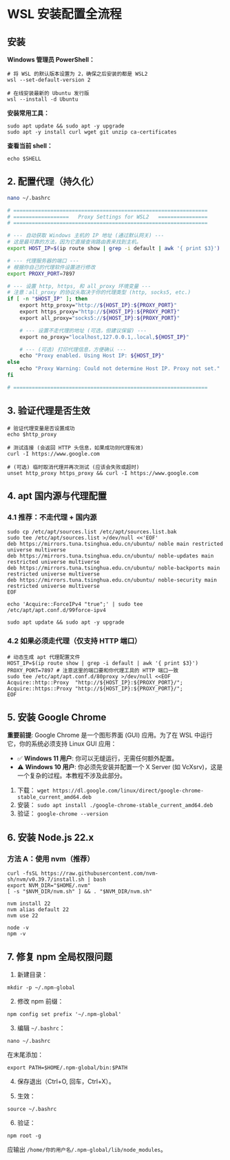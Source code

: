 # WSL 安装配置全流程
## 安装
**Windows 管理员 PowerShell：**

```
# 将 WSL 的默认版本设置为 2，确保之后安装的都是 WSL2
wsl --set-default-version 2

# 在线安装最新的 Ubuntu 发行版
wsl --install -d Ubuntu
```

**安装常用工具：**
```
sudo apt update && sudo apt -y upgrade
sudo apt -y install curl wget git unzip ca-certificates
```
**查看当前 shell：**

`echo $SHELL`

## 2. 配置代理（持久化）
```sh
nano ~/.bashrc
```

```sh
# ===============================================================
# ==================   Proxy Settings for WSL2   ================
# ===============================================================

# --- 自动获取 Windows 主机的 IP 地址 (通过默认网关) ---
# 这是最可靠的方法，因为它直接查询路由表来找到主机。
export HOST_IP=$(ip route show | grep -i default | awk '{ print $3}')

# --- 代理服务器的端口 ---
# 根据你自己的代理软件设置进行修改
export PROXY_PORT=7897

# --- 设置 http, https, 和 all_proxy 环境变量 ---
# 注意：all_proxy 的协议头取决于你的代理类型 (http, socks5, etc.)
if [ -n "$HOST_IP" ]; then
    export http_proxy="http://${HOST_IP}:${PROXY_PORT}"
    export https_proxy="http://${HOST_IP}:${PROXY_PORT}"
    export all_proxy="socks5://${HOST_IP}:${PROXY_PORT}"

    # --- 设置不走代理的地址 (可选，但建议保留) ---
    export no_proxy="localhost,127.0.0.1,.local,${HOST_IP}"

    # --- (可选) 打印代理信息，方便确认 ---
    echo "Proxy enabled. Using Host IP: ${HOST_IP}"
else
    echo "Proxy Warning: Could not determine Host IP. Proxy not set."
fi

# ===============================================================
```

## 3. 验证代理是否生效

```
# 验证代理变量是否设置成功
echo $http_proxy

# 测试连接 (会返回 HTTP 头信息，如果成功则代理有效)
curl -I https://www.google.com

# (可选) 临时取消代理并再次测试 (应该会失败或超时)
unset http_proxy https_proxy && curl -I https://www.google.com
```

## 4. apt 国内源与代理配置

### 4.1 推荐：不走代理 + 国内源
```
sudo cp /etc/apt/sources.list /etc/apt/sources.list.bak
sudo tee /etc/apt/sources.list >/dev/null <<'EOF'
deb https://mirrors.tuna.tsinghua.edu.cn/ubuntu/ noble main restricted universe multiverse
deb https://mirrors.tuna.tsinghua.edu.cn/ubuntu/ noble-updates main restricted universe multiverse
deb https://mirrors.tuna.tsinghua.edu.cn/ubuntu/ noble-backports main restricted universe multiverse
deb https://mirrors.tuna.tsinghua.edu.cn/ubuntu/ noble-security main restricted universe multiverse
EOF

echo 'Acquire::ForceIPv4 "true";' | sudo tee /etc/apt/apt.conf.d/99force-ipv4

sudo apt update && sudo apt -y upgrade
```

### 4.2 如果必须走代理（仅支持 HTTP 端口）
```
# 动态生成 apt 代理配置文件
HOST_IP=$(ip route show | grep -i default | awk '{ print $3}')
PROXY_PORT=7897 # 注意这里的端口要和你代理工具的 HTTP 端口一致
sudo tee /etc/apt/apt.conf.d/80proxy >/dev/null <<EOF
Acquire::http::Proxy  "http://${HOST_IP}:${PROXY_PORT}/";
Acquire::https::Proxy "http://${HOST_IP}:${PROXY_PORT}/";
EOF
```
## 5. 安装 Google Chrome
**重要前提**: Google Chrome 是一个图形界面 (GUI) 应用。为了在 WSL 中运行它，你的系统必须支持 Linux GUI 应用：

- ✅ **Windows 11 用户**: 你可以无缝运行，无需任何额外配置。
- ⚠️ **Windows 10 用户**: 你必须先安装并配置一个 X Server (如 VcXsrv)，这是一个复杂的过程。本教程不涉及此部分。
1. 下载：
`wget https://dl.google.com/linux/direct/google-chrome-stable_current_amd64.deb`
2. 安装：
`sudo apt install ./google-chrome-stable_current_amd64.deb`
3. 验证：
`google-chrome --version`

## 6. 安装 Node.js 22.x

### 方法 A：使用 nvm（推荐）
```
curl -fsSL https://raw.githubusercontent.com/nvm-sh/nvm/v0.39.7/install.sh | bash
export NVM_DIR="$HOME/.nvm"
[ -s "$NVM_DIR/nvm.sh" ] && . "$NVM_DIR/nvm.sh"

nvm install 22
nvm alias default 22
nvm use 22

node -v
npm -v
```
## 7. 修复 npm 全局权限问题

1. 新建目录：

`mkdir -p ~/.npm-global`

2. 修改 npm 前缀：

`npm config set prefix '~/.npm-global'`

3. 编辑 `~/.bashrc`：

`nano ~/.bashrc`

在末尾添加：

`export PATH=$HOME/.npm-global/bin:$PATH`

4. 保存退出（Ctrl+O, 回车，Ctrl+X）。
    
5. 生效：
    

`source ~/.bashrc`

6. 验证：

`npm root -g`

应输出 `/home/你的用户名/.npm-global/lib/node_modules`。